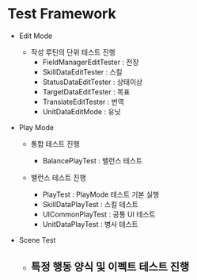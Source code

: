 # Test Framework
* Edit Mode
  + 작성 루틴의 단위 테스트 진행
    - FieldManagerEditTester : 전장
    - SkillDataEditTester : 스킬
    - StatusDataEditTester : 상태이상
    - TargetDataEditTester : 목표
    - TranslateEditTester : 번역
    - UnitDataEditMode : 유닛

* Play Mode
  + 통합 테스트 진행
    - BalancePlayTest : 밸런스 테스트
    
  + 밸런스 테스트 진행
    - PlayTest : PlayMode 테스트 기본 실행
    - SkillDataPlayTest : 스킬 테스트
    - UICommonPlayTest : 공통 UI 테스트
    - UnitDataPlayTest : 병사 테스트


* Scene Test
  + 특정 행동 양식 및 이펙트 테스트 진행
    - 
